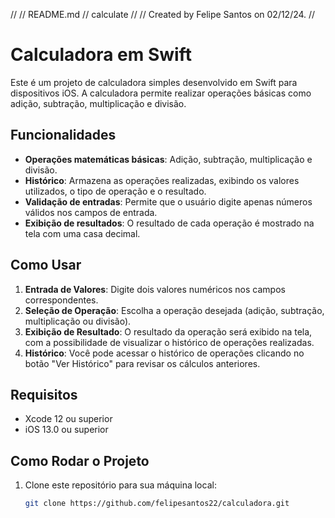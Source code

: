 //
//  README.md
//  calculate
//
//  Created by Felipe Santos on 02/12/24.
//

# Calculadora em Swift

Este é um projeto de calculadora simples desenvolvido em Swift para dispositivos iOS. A calculadora permite realizar operações básicas como adição, subtração, multiplicação e divisão.

## Funcionalidades

- **Operações matemáticas básicas**: Adição, subtração, multiplicação e divisão.
- **Histórico**: Armazena as operações realizadas, exibindo os valores utilizados, o tipo de operação e o resultado.
- **Validação de entradas**: Permite que o usuário digite apenas números válidos nos campos de entrada.
- **Exibição de resultados**: O resultado de cada operação é mostrado na tela com uma casa decimal.

## Como Usar

1. **Entrada de Valores**: Digite dois valores numéricos nos campos correspondentes.
2. **Seleção de Operação**: Escolha a operação desejada (adição, subtração, multiplicação ou divisão).
3. **Exibição de Resultado**: O resultado da operação será exibido na tela, com a possibilidade de visualizar o histórico de operações realizadas.
4. **Histórico**: Você pode acessar o histórico de operações clicando no botão "Ver Histórico" para revisar os cálculos anteriores.

## Requisitos

- Xcode 12 ou superior
- iOS 13.0 ou superior

## Como Rodar o Projeto

1. Clone este repositório para sua máquina local:

   ```bash
   git clone https://github.com/felipesantos22/calculadora.git
